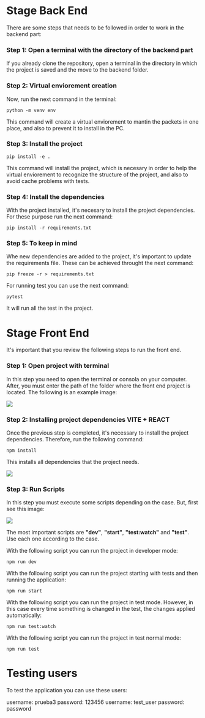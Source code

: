 # Stage Back End 

There are some steps that needs to be followed in order to work in the backend part:

### Step 1: Open a terminal with the directory of the backend part

If you already clone the repository, open a terminal in the directory in which the project is saved and the move to the backend folder. 

### Step 2: Virtual enviorement creation

Now, run the next command in the terminal:

    python -m venv env
    
This command will create a virtual enviorement to mantin the packets in one place, and also to prevent it to install in the PC.

### Step 3: Install the project

    pip install -e .
    
This command will install the project, which is necesary in order to help the virtual enviorement to recognize the structure of the project, and also to avoid cache problems with tests.

### Step 4: Install the dependencies

With the project installed, it's necesary to install the project dependencies. For these purpose run the next command:

    pip install -r requirements.txt
    
### Step 5: To keep in mind

Whe new dependencies are added to the project, it's important to update the requirements file. These can be achieved throught the next command:

    pip freeze -r > requirements.txt
    
For running test you can use the next command:

    pytest
    
It will run all the test in the project.

# Stage Front End 

It's important that you review the following steps to run the front end. 

### Step 1: Open project with terminal
In this step you need to open the terminal or consola on your computer. After, you must enter the path of the folder where the front end project is located. The following is an example image:

![](https://drive.google.com/uc?export=view&id=1TAJ6AHHAFw8xOT6sIRu9A4KRLXQtNwSX)

### Step 2: Installing project dependencies VITE + REACT
Once the previous step is completed, it's necessary to install the project dependencies. Therefore, run the following command:

```
npm install
```
This installs all dependencies that the project needs. 

![](https://drive.google.com/uc?export=view&id=12YHG-BMntdOCAbDiW1MqKJdRm4pTO7cx)

### Step 3: Run Scripts
In this step you must execute some scripts depending on the case. But, first see this image: 

![](https://drive.google.com/uc?export=view&id=10LT27wOVlBqSNRN32SPf8RGOaL97qPQC)

The most important scripts are **"dev"**, **"start"**, **"test:watch"** and **"test"**. Use each one according to the case.

With the following script you can run the project in developer mode:
```
npm run dev
```
With the following script you can run the project starting with tests and then running the application:

```
npm run start
```

With the following script you can run the project in test mode. However, in this case every time something is changed in the test, the changes applied automatically:

```
npm run test:watch
```

With the following script you can run the project in test normal mode:
```
npm run test
```

# Testing users

To test the application you can use these users:

username: prueba3
password: 123456
username: test_user
password: password

